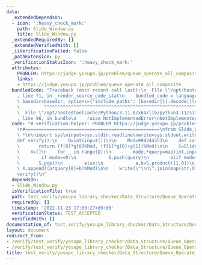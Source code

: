 ```yaml
---
data:
  _extendedDependsOn:
  - icon: ':heavy_check_mark:'
    path: Slide_Window.py
    title: Slide_Window.py
  _extendedRequiredBy: []
  _extendedVerifiedWith: []
  _isVerificationFailed: false
  _pathExtension: py
  _verificationStatusIcon: ':heavy_check_mark:'
  attributes:
    PROBLEM: https://judge.yosupo.jp/problem/queue_operate_all_composite
    links:
    - https://judge.yosupo.jp/problem/queue_operate_all_composite
  bundledCode: "Traceback (most recent call last):\n  File \"/opt/hostedtoolcache/Python/3.11.0/x64/lib/python3.11/site-packages/onlinejudge_verify/documentation/build.py\"\
    , line 71, in _render_source_code_stat\n    bundled_code = language.bundle(stat.path,\
    \ basedir=basedir, options={'include_paths': [basedir]}).decode()\n          \
    \         ^^^^^^^^^^^^^^^^^^^^^^^^^^^^^^^^^^^^^^^^^^^^^^^^^^^^^^^^^^^^^^^^^^^^^^^^^^^^^^^^^\n\
    \  File \"/opt/hostedtoolcache/Python/3.11.0/x64/lib/python3.11/site-packages/onlinejudge_verify/languages/python.py\"\
    , line 96, in bundle\n    raise NotImplementedError\nNotImplementedError\n"
  code: "# verification-helper: PROBLEM https://judge.yosupo.jp/problem/queue_operate_all_composite\n\
    \n#==================================================\nfrom Slide_Window import\
    \ *\n\nimport sys\ninput=sys.stdin.readline\nwrite=sys.stdout.write\n\n#==================================================\n\
    def verify():\n    Q=int(input())\n\n    Mod=998244353\n    def calc(f,g):\n \
    \       return (f[0]*g[0]%Mod, (f[1]*g[0]+g[1])%Mod)\n\n    S=Slide_Window(calc)\n\
    \    X=[]\n    for _ in range(Q):\n        mode,*query=map(int,input().split())\n\
    \        if mode==0:\n            S.push(query)\n        elif mode==1:\n     \
    \       S.pop()\n        else:\n            a,b=S.product([1,0])\n           \
    \ X.append((a*query[0]+b)%Mod)\n\n    write(\"\\n\".join(map(str,X)))\n\n\n#==================================================\n\
    verify()\n"
  dependsOn:
  - Slide_Window.py
  isVerificationFile: true
  path: test_verify/yosupo_library_checker/Data_Structure/Queue_Operate_All_Composite.test.py
  requiredBy: []
  timestamp: '2022-11-23 17:03:27+09:00'
  verificationStatus: TEST_ACCEPTED
  verifiedWith: []
documentation_of: test_verify/yosupo_library_checker/Data_Structure/Queue_Operate_All_Composite.test.py
layout: document
redirect_from:
- /verify/test_verify/yosupo_library_checker/Data_Structure/Queue_Operate_All_Composite.test.py
- /verify/test_verify/yosupo_library_checker/Data_Structure/Queue_Operate_All_Composite.test.py.html
title: test_verify/yosupo_library_checker/Data_Structure/Queue_Operate_All_Composite.test.py
---
```

